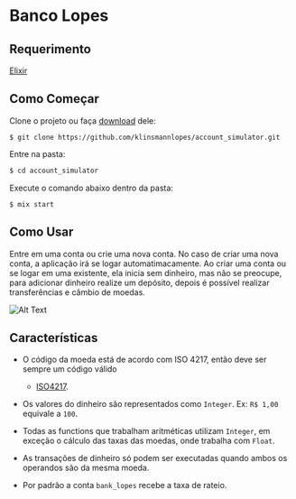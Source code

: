 # Banco Lopes

## Requerimento

[Elixir](https://elixir-lang.org/install.html)

## Como Começar

Clone o projeto ou faça [download](https://github.com/klinsmannlopes/account_simulator.git) dele:

```git
$ git clone https://github.com/klinsmannlopes/account_simulator.git
```

Entre na pasta:

```sh
$ cd account_simulator
```

Execute o comando abaixo dentro da pasta:

```
$ mix start
```

## Como Usar

Entre em uma conta ou crie uma nova conta.
No caso de criar uma nova conta, a aplicação irá se logar automatimacamente.
Ao criar uma conta ou se logar em uma existente, ela inicia sem dinheiro, mas não se preocupe, para adicionar dinheiro realize um depósito, depois é possível realizar transferências e câmbio de moedas.

![Alt Text](https://media.giphy.com/media/lrDMG46JjKiovLbkn8/giphy.gif)

## Características

- O código da moeda está de acordo com ISO 4217, então deve ser sempre um código válido 
    - [ISO4217](https://www.iso.org/iso-4217-currency-codes.html).

- Os valores do dinheiro são representados como `Integer`. Ex: `R$ 1,00` equivale a `100`.

- Todas as functions que trabalham aritméticas utilizam `Integer`, em exceção o cálculo das taxas das moedas, onde trabalha com `Float`.

- As transações de dinheiro só podem ser executadas quando ambos os operandos são da mesma moeda.

- Por padrão a conta `bank_lopes` recebe a taxa de rateio.